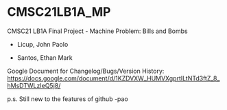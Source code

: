 # CMSC21LB1A_MP

CMSC21 LB1A Final Project - Machine Problem: Bills and Bombs

- Licup, John Paolo

- Santos, Ethan Mark

Google Document for Changelog/Bugs/Version History:
https://docs.google.com/document/d/1KZDVXW_HUMVXgprtILtNTd3ftZ_8_hMsDTWLzIeQ5j8/

p.s. Still new to the features of github -pao

